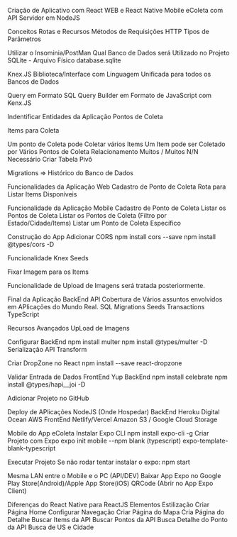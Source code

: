 Criação de Aplicativo com React WEB e React Native Mobile eColeta com API Servidor em NodeJS

Conceitos
Rotas e Recursos
Métodos de Requisições HTTP
Tipos de Parâmetros

Utilizar o Insominia/PostMan
Qual Banco de Dados será Utilizado no Projeto
SQLite -
 Arquivo Físico database.sqlite

Knex.JS
Biblioteca/Interface com Linguagem Unificada para todos os Bancos de Dados

Query em Formato SQL
Query Builder em Formato de JavaScript com Kenx.JS

Indentificar Entidades da Aplicação
Pontos de Coleta

Items para Coleta

Um ponto de Coleta pode Coletar vários Items
Um Item pode ser Coletado por Vários Pontos de Coleta
Relacionamento Muitos / Muitos N/N
Necessário Criar Tabela Pivô

Migrations => Histórico do Banco de Dados

Funcionalidades da Aplicação Web
 Cadastro de Ponto de Coleta
 Rota para Listar Items Disponíveis

Funcionalidade da Aplicação Mobile
 Cadastro de Ponto de Coleta
 Listar os Pontos de Coleta
 Listar os Pontos de Coleta (Filtro por Estado/Cidade/Items)
 Listar um Ponto de Coleta Específico

Construção do App
Adicionar CORS
npm install cors --save
npm install @types/cors -D

Funcionalidade Knex Seeds

Fixar Imagem para os Items

Funcionalidade de Upload de Imagens será tratada posteriormente.

Final da Aplicação BackEnd API
 Cobertura de Vários assuntos envolvidos em APlicações do Mundo Real.
  SQL
  Migrations
  Seeds
  Transactions
  TypeScript

Recursos Avançados
UpLoad de Imagens

 Configurar BackEnd
  npm install multer
  npm install @types/multer -D
   Serialização
   API Transform

 Criar DropZone no React
  npm install --save react-dropzone

Validar Entrada de Dados
 FrontEnd
  Yup
 BackEnd
  npm install celebrate
  npm install @types/hapi__joi -D

Adicionar Projeto no GitHub

Deploy de APlicações NodeJS (Onde Hospedar)
 BackEnd
  Heroku
  Digital Ocean
  AWS
 FrontEnd
  Netlify/Vercel
  Amazon S3 / Google Cloud Storage

Mobile do App eColeta
Instalar Expo CLI
 npm install expo-cli -g
Criar Projeto com Expo
 expo init mobile --npm
 blank (typescript)
 expo-template-blank-typescript

Executar Projeto
 Se não rodar tentar instalar o expo:
 npm start

 Mesma LAN entre o Mobile e o PC (API/DEV)
 Baixar App Expo no Google Play Store(Android)/Apple App Store(iOS)
 QRCode (Abrir no App Expo Client)

Diferenças do React Native para ReactJS
 Elementos
 Estilização
Criar Página Home
Configurar Navegação
Criar Página do Mapa
Cria Página do Detalhe
Buscar Items da API
Buscar Pontos da API
Busca Detalhe do Ponto da API
Busca de US e Cidade
